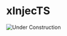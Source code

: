 # xInjecTS

![Under Construction](https://i.giphy.com/media/v1.Y2lkPTc5MGI3NjExZW0zNDh2ZnRmMHEyZXpxbW92dGlrbWM1N2Jsem5mNms2c3R1YXNwayZlcD12MV9pbnRlcm5hbF9naWZfYnlfaWQmY3Q9Zw/vR1dPIYzQmkRzLZk2w/giphy.gif)